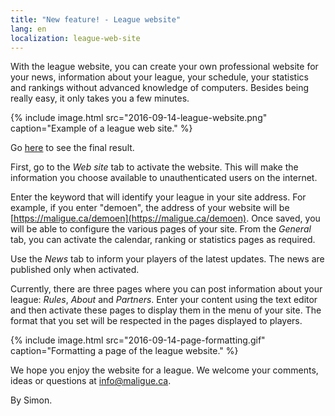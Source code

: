 ```yaml
---
title: "New feature! - League website"
lang: en
localization: league-web-site
---
```

With the league website, you can create your own professional website for your news, information about your league, your schedule, your statistics and rankings without advanced knowledge of computers. Besides being really easy, it only takes you a few minutes.

{% include image.html src="2016-09-14-league-website.png" caption="Example of a league web site." %}

Go [here](https://maligue.ca/demoen) to see the final result.

First, go to the _Web site_ tab to activate the website. This will make the information you choose available to unauthenticated users on the internet.

Enter the keyword that will identify your league in your site address. For example, if you enter "demoen", the address of your website will be [https://maligue.ca/demoen](https://maligue.ca/demoen). Once saved, you will be able to configure the various pages of your site. From the _General_ tab, you can activate the calendar, ranking or statistics pages as required.

Use the _News_ tab to inform your players of the latest updates. The news are published only when activated.

Currently, there are three pages where you can post information about your league: _Rules_, _About_ and _Partners_. Enter your content using the text editor and then activate these pages to display them in the menu of your site. The format that you set will be respected in the pages displayed to players.

{% include image.html src="2016-09-14-page-formatting.gif" caption="Formatting a page of the league website." %}

We hope you enjoy the website for a league. We welcome your comments, ideas or questions at [info@maligue.ca](mailto:info@maligue.ca).

By Simon.

